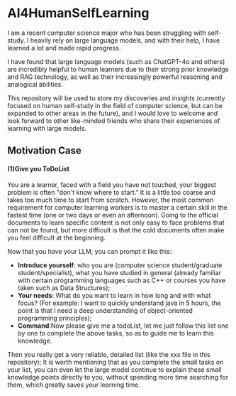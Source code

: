 # AI4HumanSelfLearning

I am a recent computer science major who has been struggling with self-study. I heavily rely on large language models, and with their help, I have learned a lot and made rapid progress.

I have found that large language models (such as ChatGPT-4o and others) are incredibly helpful to human learners due to their strong prior knowledge and RAG technology, as well as their increasingly powerful reasoning and analogical abilities.

This repository will be used to store my discoveries and insights (currently focused on human self-study in the field of computer science, but can be expanded to other areas in the future), and I would love to welcome and look forward to other like-minded friends who share their experiences of learning with large models.


## Motivation Case
#### (1)Give you ToDoList 

You are a learner, faced with a field you have not touched, your biggest problem is often "don't know where to start." It is a little too coarse and takes too much time to start from scratch. However, the most common requirement for computer learning workers is to master a certain skill in the fastest time (one or two days or even an afternoon). Going to the official documents to learn specific content is not only easy to face problems that can not be found, but more difficult is that the cold documents often make you feel difficult at the beginning.

Now that you have your LLM, you can prompt it like this:

- **Introduce yourself**: who you are (computer science student/graduate student/specialist), what you have studied in general (already familiar with certain programming languages such as C++ or courses you have taken such as Data Structures);
- **Your needs**: What do you want to learn in how long and with what focus? (For example: I want to quickly understand java in 5 hours, the point is that I need a deep understanding of object-oriented programming principles);
- **Command**:Now please give me a todoList, let me just follow this list one by one to complete the above tasks, so as to guide me to learn this knowledge.

Then you really get a very reliable, detailed list (like the xxx file in this repository); It is worth mentioning that as you complete the small tasks on your list, you can even let the large model continue to explain these small knowledge points directly to you, without spending more time searching for them, which greatly saves your learning time.
